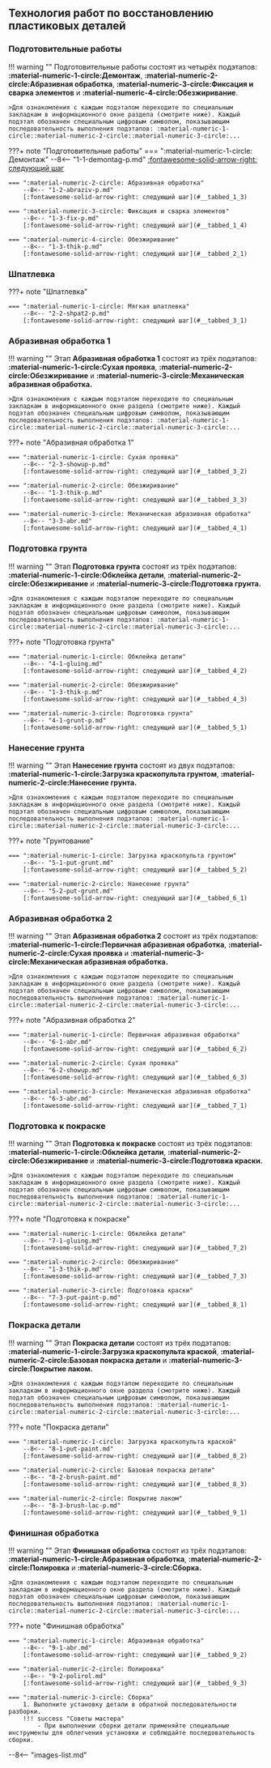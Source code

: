 ## Технология работ по восстановлению  пластиковых деталей

### Подготовительные работы

!!! warning ""
	Подготовительные работы состоят из четырёх подэтапов: __:material-numeric-1-circle:Демонтаж__, __:material-numeric-2-circle:Абразивная обработка__, __:material-numeric-3-circle:Фиксация и сварка элементов__ и __:material-numeric-4-circle:Обезжиривание__. 
	
	>Для ознакомления с каждым подэтапом переходите по специальным закладкам в информационного окне раздела (смотрите ниже). Каждый подэтап обозначен специальным цифровым символом, показывающим последовательность выполнения подэтапов: :material-numeric-1-circle::material-numeric-2-circle::material-numeric-3-circle:...

???+ note "Подготовительные работы"
	=== ":material-numeric-1-circle: Демонтаж"
		--8<-- "1-1-demontag-p.md"
	    [:fontawesome-solid-arrow-right: следующий шаг](#__tabbed_1_2)

	=== ":material-numeric-2-circle: Абразивная обработка"
		--8<-- "1-2-abraziv-p.md"
	    [:fontawesome-solid-arrow-right: следующий шаг](#__tabbed_1_3)

	=== ":material-numeric-3-circle: Фиксация и сварка элементов"
		--8<-- "1-3-fix-p.md"
	    [:fontawesome-solid-arrow-right: следующий шаг](#__tabbed_1_4)

	=== ":material-numeric-4-circle: Обезжиривание"
		--8<-- "1-3-thik-p.md"
	    [:fontawesome-solid-arrow-right: следующий шаг](#__tabbed_2_1)

### Шпатлевка

???+ note "Шпатлевка"

	=== ":material-numeric-1-circle: Мягкая шпатлевка"
		--8<-- "2-2-shpat2-p.md"
	    [:fontawesome-solid-arrow-right: следующий шаг](#__tabbed_3_1)


### Абразивная обработка 1

!!! warning ""
	Этап __Абразивная обработка 1__ состоят из трёх подэтапов: __:material-numeric-1-circle:Сухая проявка__, __:material-numeric-2-circle:Обезжиривание__ и __:material-numeric-3-circle:Механическая абразивная обработка.__
	
	>Для ознакомления с каждым подэтапом переходите по специальным закладкам в информационного окне раздела (смотрите ниже). Каждый подэтап обозначен специальным цифровым символом, показывающим последовательность выполнения подэтапов: :material-numeric-1-circle::material-numeric-2-circle::material-numeric-3-circle:...

???+ note "Абразивная обработка 1"

	=== ":material-numeric-1-circle: Сухая проявка"
		--8<-- "2-3-showup-p.md"
	    [:fontawesome-solid-arrow-right: следующий шаг](#__tabbed_3_2)
			
	=== ":material-numeric-2-circle: Обезжиривание"
		--8<-- "1-3-thik-p.md"
	    [:fontawesome-solid-arrow-right: следующий шаг](#__tabbed_3_3)

	=== ":material-numeric-3-circle: Механическая абразивная обработка"
		--8<-- "3-3-abr.md"
	    [:fontawesome-solid-arrow-right: следующий шаг](#__tabbed_4_1)

### Подготовка грунта

!!! warning ""
	Этап __Подготовка грунта__ состоят из трёх подэтапов: __:material-numeric-1-circle:Обклейка детали__, __:material-numeric-2-circle:Обезжиривание__ и __:material-numeric-3-circle:Подготовка грунта.__
	
	>Для ознакомления с каждым подэтапом переходите по специальным закладкам в информационного окне раздела (смотрите ниже). Каждый подэтап обозначен специальным цифровым символом, показывающим последовательность выполнения подэтапов: :material-numeric-1-circle::material-numeric-2-circle::material-numeric-3-circle:...

???+ note "Подготовка грунта"

	=== ":material-numeric-1-circle: Обклейка детали"
		--8<-- "4-1-gluing.md"
	    [:fontawesome-solid-arrow-right: следующий шаг](#__tabbed_4_2)
			
	=== ":material-numeric-2-circle: Обезжиривание"
		--8<-- "1-3-thik-p.md"
	    [:fontawesome-solid-arrow-right: следующий шаг](#__tabbed_4_3)

	=== ":material-numeric-3-circle: Подготовка грунта"
		--8<-- "4-1-grunt-p.md"
	    [:fontawesome-solid-arrow-right: следующий шаг](#__tabbed_5_1)


### Нанесение грунта

!!! warning ""
	Этап __Нанесение грунта__ состоят из двух подэтапов: __:material-numeric-1-circle:Загрузка краскопульта грунтом__, __:material-numeric-2-circle:Нанесение грунта.__
	
	>Для ознакомления с каждым подэтапом переходите по специальным закладкам в информационного окне раздела (смотрите ниже). Каждый подэтап обозначен специальным цифровым символом, показывающим последовательность выполнения подэтапов: :material-numeric-1-circle::material-numeric-2-circle::material-numeric-3-circle:...

???+ note "Грунтование"

	=== ":material-numeric-1-circle: Загрузка краскопульта грунтом"
		--8<-- "5-1-put-grunt.md"
	    [:fontawesome-solid-arrow-right: следующий шаг](#__tabbed_5_2)
			
	=== ":material-numeric-2-circle: Нанесение грунта"
		--8<-- "5-2-put-grunt.md"
	    [:fontawesome-solid-arrow-right: следующий шаг](#__tabbed_6_1)

### Абразивная обработка 2

!!! warning ""
	Этап __Абразивная обработка 2__ состоят из трёх подэтапов: __:material-numeric-1-circle:Первичная абразивная обработка__, __:material-numeric-2-circle:Сухая проявка__ и __:material-numeric-3-circle:Механическая абразивная обработка.__
	
	>Для ознакомления с каждым подэтапом переходите по специальным закладкам в информационного окне раздела (смотрите ниже). Каждый подэтап обозначен специальным цифровым символом, показывающим последовательность выполнения подэтапов: :material-numeric-1-circle::material-numeric-2-circle::material-numeric-3-circle:...

???+ note "Абразивная обработка 2"

	=== ":material-numeric-1-circle: Первичная абразивная обработка"
		--8<-- "6-1-abr.md"
		[:fontawesome-solid-arrow-right: следующий шаг](#__tabbed_6_2)
			
	=== ":material-numeric-2-circle: Сухая проявка"
		--8<-- "6-2-showup.md"
	    [:fontawesome-solid-arrow-right: следующий шаг](#__tabbed_6_3)

	=== ":material-numeric-3-circle: Механическая абразивная обработка"
		--8<-- "6-3-abr.md"
	    [:fontawesome-solid-arrow-right: следующий шаг](#__tabbed_7_1)

### Подготовка к покраске

!!! warning ""
	Этап __Подготовка к покраске__ состоят из трёх подэтапов: __:material-numeric-1-circle:Обклейка детали__, __:material-numeric-2-circle:Обезжиривание__ и __:material-numeric-3-circle:Подготовка краски.__
	
	>Для ознакомления с каждым подэтапом переходите по специальным закладкам в информационного окне раздела (смотрите ниже). Каждый подэтап обозначен специальным цифровым символом, показывающим последовательность выполнения подэтапов: :material-numeric-1-circle::material-numeric-2-circle::material-numeric-3-circle:...

???+ note "Подготовка к покраске"

	=== ":material-numeric-1-circle: Обклейка детали"
		--8<-- "7-1-gluing.md"
	    [:fontawesome-solid-arrow-right: следующий шаг](#__tabbed_7_2)
			
	=== ":material-numeric-2-circle: Обезжиривание"
		--8<-- "1-3-thik-p.md"
	    [:fontawesome-solid-arrow-right: следующий шаг](#__tabbed_7_3)

	=== ":material-numeric-3-circle: Подготовка краски"
		--8<-- "7-3-put-paint-p.md"
	    [:fontawesome-solid-arrow-right: следующий шаг](#__tabbed_8_1)

### Покраска детали

!!! warning ""
	Этап __Покраска детали__ состоят из трёх подэтапов: __:material-numeric-1-circle:Загрузка краскопульта краской__, __:material-numeric-2-circle:Базовая покраска детали__ и __:material-numeric-3-circle:Покрытие лаком.__
	
	>Для ознакомления с каждым подэтапом переходите по специальным закладкам в информационного окне раздела (смотрите ниже). Каждый подэтап обозначен специальным цифровым символом, показывающим последовательность выполнения подэтапов: :material-numeric-1-circle::material-numeric-2-circle::material-numeric-3-circle:...

???+ note "Покраска детали"

	=== ":material-numeric-1-circle: Загрузка краскопульта краской"
		--8<-- "8-1-put-paint.md"
	    [:fontawesome-solid-arrow-right: следующий шаг](#__tabbed_8_2)
			
	=== ":material-numeric-2-circle: Базовая покраска детали"
		--8<-- "8-2-brush-paint.md"
	    [:fontawesome-solid-arrow-right: следующий шаг](#__tabbed_8_3)

	=== ":material-numeric-2-circle: Покрытие лаком"
		--8<-- "8-3-brush-lac-p.md"
	    [:fontawesome-solid-arrow-right: следующий шаг](#__tabbed_9_1)

### Финишная обработка

!!! warning ""
	Этап __Финишная обработка__ состоят из трёх подэтапов: __:material-numeric-1-circle:Абразивная обработка__, __:material-numeric-2-circle:Полировка__ и __:material-numeric-3-circle:Сборка.__
	
	>Для ознакомления с каждым подэтапом переходите по специальным закладкам в информационного окне раздела (смотрите ниже). Каждый подэтап обозначен специальным цифровым символом, показывающим последовательность выполнения подэтапов: :material-numeric-1-circle::material-numeric-2-circle::material-numeric-3-circle:...

???+ note "Финишная обработка"

	=== ":material-numeric-1-circle: Абразивная обработка"
		--8<-- "9-1-abr.md"
		[:fontawesome-solid-arrow-right: следующий шаг](#__tabbed_9_2)
			
	=== ":material-numeric-2-circle: Полировка"
		--8<-- "9-2-polirol.md"
		[:fontawesome-solid-arrow-right: следующий шаг](#__tabbed_9_3)

	=== ":material-numeric-3-circle: Сборка"
		1. Выполните установку детали в обратной последовательности разборки.
		!!! success "Советы мастера"
			- При выполнении сборки детали применяйте специальные инструменты для облегчения установки и соблюдайте последовательность сборки.
--8<-- "images-list.md"
